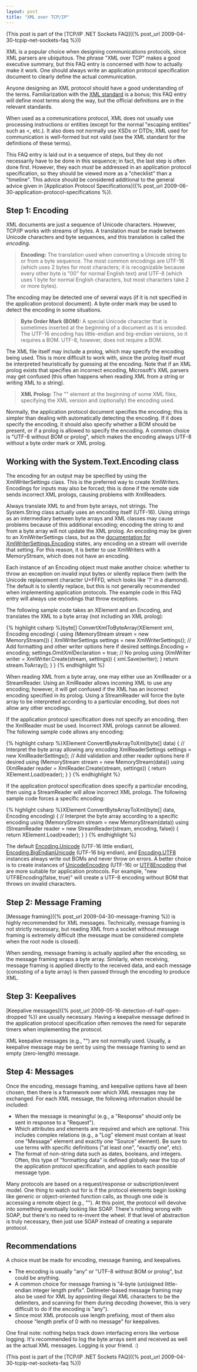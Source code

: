 ```yaml
---
layout: post
title: "XML over TCP/IP"
---
```

(This post is part of the [TCP/IP .NET Sockets FAQ]({% post_url 2009-04-30-tcpip-net-sockets-faq %}))



XML is a popular choice when designing communications protocols, since XML parsers are ubiquitous. The phrase "XML over TCP" makes a good executive summary, but this FAQ entry is concerned with how to actually make it work. One should always write an application protocol specification document to clearly define the actual communication.



Anyone designing an XML protocol should have a good understanding of the terms. Familiarization with the [XML standard](http://www.w3.org/TR/2008/REC-xml-20081126/) is a bonus; this FAQ entry will define most terms along the way, but the official definitions are in the relevant standards.



When used as a communications protocol, XML does not usually use processing instructions or entities (except for the normal "escaping entities" such as &lt;, etc.). It also does not normally use XSDs or DTDs; XML used for communication is well-formed but not valid (see the XML standard for the definitions of these terms).



This FAQ entry is laid out in a sequence of steps, but they do not necessarily have to be done in this sequence; in fact, the last step is often done first. However, they each _must_ be addressed in an application protocol specification, so they should be viewed more as a "checklist" than a "timeline". This advice should be considered additional to the general advice given in [Application Protocol Specifications]({% post_url 2009-06-30-application-protocol-specifications %}).



## Step 1: Encoding

XML documents are just a sequence of Unicode characters. However, TCP/IP works with streams of bytes. A translation must be made between Unicode characters and byte sequences, and this translation is called the _encoding_.



> **Encoding:** The translation used when converting a Unicode string to or from a byte sequence. The most common encodings are UTF-16 (which uses 2 bytes for most characters; it is recognizable because every other byte is "00" for normal English text) and UTF-8 (which uses 1 byte for normal English characters, but most characters take 2 or more bytes).


The encoding may be detected one of several ways (if it is not specified in the application protocol document). A byte order mark may be used to detect the encoding in some situations.



> **Byte Order Mark (BOM):** A special Unicode character that is sometimes inserted at the beginning of a document as it is encoded. The UTF-16 encoding has little-endian and big-endian versions, so it requires a BOM. UTF-8, however, does not require a BOM.


The XML file itself may include a prolog, which may specify the encoding being used. This is more difficult to work with, since the prolog itself must be interpreted heuristically by guessing at the encoding. Note that if an XML prolog exists that specifies an incorrect encoding, Microsoft's XML parsers may get confused (this often happens when reading XML from a string or writing XML to a string).



> **XML Prolog:** The "<?xml ... ?>" element at the beginning of some XML files, specifying the XML version and (optionally) the encoding used.


Normally, the application protocol document specifies the encoding; this is simpler than dealing with automatically detecting the encoding. If it does specify the encoding, it should also specify whether a BOM should be present, or if a prolog is allowed to specify the encoding. A common choice is "UTF-8 without BOM or prolog", which makes the encoding always UTF-8 without a byte order mark or XML prolog.



## Working with the System.Text.Encoding class

The encoding for an output may be specified by using the XmlWriterSettings class. This is the preferred way to create XmlWriters. Encodings for inputs may also be forced; this is done if the remote side sends incorrect XML prologs, causing problems with XmlReaders.



Always translate XML to and from byte arrays, not strings. The System.String class actually uses an encoding itself (UTF-16). Using strings as an intermediary between byte arrays and XML classes may cause problems because of this additional encoding; encoding the string to and from a byte array will not update the XML prolog. An encoding may be given to an XmlWriterSettings class, but as the [documentation for XmlWriterSettings.Encoding](http://msdn.microsoft.com/en-us/library/system.xml.xmlwritersettings.encoding.aspx) states, any encoding on a stream will override that setting. For this reason, it is better to use XmlWriters with a MemoryStream, which does not have an encoding.



Each instance of an Encoding object must make another choice: whether to throw an exception on invalid input bytes or silently replace them (with the Unicode replacement character U+FFFD, which looks like '?' in a diamond). The default is to silently replace, but this is not generally recommended when implementing application protocols. The example code in this FAQ entry will always use encodings that throw exceptions.



The following sample code takes an XElement and an Encoding, and translates the XML to a byte array (not including an XML prolog):



{% highlight csharp %}byte[] ConvertXmlToByteArray(XElement xml, Encoding encoding)
{
    using (MemoryStream stream = new MemoryStream())
    {
        XmlWriterSettings settings = new XmlWriterSettings();
        // Add formatting and other writer options here if desired
        settings.Encoding = encoding;
        settings.OmitXmlDeclaration = true; // No prolog
        using (XmlWriter writer = XmlWriter.Create(stream, settings))
        {
            xml.Save(writer);
        }
        return stream.ToArray();
    }
}
{% endhighlight %}

When reading XML from a byte array, one may either use an XmlReader or a StreamReader. Using an XmlReader allows incoming XML to use any encoding; however, it will get confused if the XML has an incorrect encoding specified in its prolog. Using a StreamReader will force the byte array to be interpreted according to a particular encoding, but does not allow any other encodings.



If the application protocol specification does not specify an encoding, then the XmlReader must be used. Incorrect XML prologs cannot be allowed. The following sample code allows any encoding:



{% highlight csharp %}XElement ConvertByteArrayToXml(byte[] data)
{
    // Interpret the byte array allowing any encoding
    XmlReaderSettings settings = new XmlReaderSettings();
    // Add validation and other reader options here if desired
    using (MemoryStream stream = new MemoryStream(data))
    using (XmlReader reader = XmlReader.Create(stream, settings))
    {
        return XElement.Load(reader);
    }
}
{% endhighlight %}

If the application protocol specification does specify a particular encoding, then using a StreamReader will allow incorrect XML prologs. The following sample code forces a specific encoding:



{% highlight csharp %}XElement ConvertByteArrayToXml(byte[] data, Encoding encoding)
{
    // Interpret the byte array according to a specific encoding
    using (MemoryStream stream = new MemoryStream(data))
    using (StreamReader reader = new StreamReader(stream, encoding, false))
    {
        return XElement.Load(reader);
    }
}
{% endhighlight %}

The default [Encoding.Unicode](http://msdn.microsoft.com/en-us/library/system.text.encoding.unicode.aspx) (UTF-16 little endian), [Encoding.BigEndianUnicode](http://msdn.microsoft.com/en-us/library/system.text.encoding.bigendianunicode.aspx) (UTF-16 big endian), and [Encoding.UTF8](http://msdn.microsoft.com/en-us/library/system.text.encoding.utf8.aspx) instances always write out BOMs and never throw on errors. A better choice is to create instances of [UnicodeEncoding](http://msdn.microsoft.com/en-us/library/system.text.unicodeencoding.aspx) (UTF-16) or [UTF8Encoding](http://msdn.microsoft.com/en-us/library/system.text.utf8encoding.aspx) that are more suitable for application protocols. For example, "new UTF8Encoding(false, true)" will create a UTF-8 encoding without BOM that throws on invalid characters.



## Step 2: Message Framing

[Message framing]({% post_url 2009-04-30-message-framing %}) is highly recommended for XML messages. Technically, message framing is not strictly necessary, but reading XML from a socket without message framing is extremely difficult (the message must be considered complete when the root node is closed).



When sending, message framing is actually applied after the encoding, so the message framing wraps a byte array. Similarly, when receiving, message framing is applied directly to the received data, and each message (consisting of a byte array) is then passed through the encoding to produce XML.



## Step 3: Keepalives

[Keepalive messages]({% post_url 2009-05-16-detection-of-half-open-dropped %}) are usually necessary. Having a keepalive message defined in the application protocol specification often removes the need for separate timers when implementing the protocol.



XML keepalive messages (e.g., "<keepalive/>") are not normally used. Usually, a keepalive message may be sent by using the message framing to send an empty (zero-length) message.



## Step 4: Messages

Once the encoding, message framing, and keepalive options have all been chosen, then there is a framework over which XML messages may be exchanged. For each XML message, the following information should be included:



- When the message is meaningful (e.g., a "Response" should only be sent in response to a "Request").
- Which attributes and elements are required and which are optional. This includes complex relations (e.g., a "Log" element must contain at least one "Message" element and exactly one "Source" element). Be sure to use terms with specific definitions ("at least one", "exactly one", etc).
- The format of non-string data such as dates, booleans, and integers. Often, this type of "formatting data" is defined globally near the top of the application protocol specification, and applies to each possible message type.


Many protocols are based on a request/response or subscription/event model. One thing to watch out for is if the protocol elements begin looking like generic or object-oriented function calls, as though one side is accessing a remote object (e.g., "<CallMethod ObjectID='37' MethodName='GetData'/>"). At this point, the protocol will devolve into something eventually looking like SOAP. There's nothing wrong with SOAP, but there's no need to re-invent the wheel. If that level of abstraction is truly necessary, then just use SOAP instead of creating a separate protocol.



## Recommendations

A choice must be made for encoding, message framing, and keepalives.



 - The encoding is usually "any" or "UTF-8 without BOM or prolog", but could be anything.
 - A common choice for message framing is "4-byte (un)signed little-endian integer length prefix". Delimeter-based message framing may also be used for XML by appointing illegal XML characters to be the delimiters, and scanning for them during decoding (however, this is very difficult to do if the encoding is "any").
 - Since most XML protocols use length prefixing, most of them also choose "length prefix of 0 with no message" for keepalives.


One final note: nothing helps track down interfacing errors like verbose logging. It's recommended to log the byte arrays sent and received as well as the actual XML messages. Logging is your friend. :)



(This post is part of the [TCP/IP .NET Sockets FAQ]({% post_url 2009-04-30-tcpip-net-sockets-faq %}))

